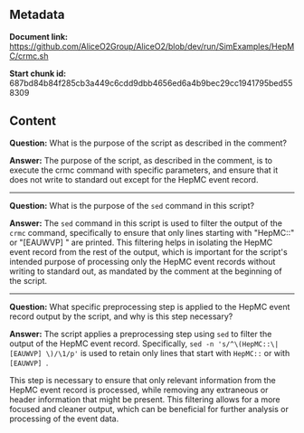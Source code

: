 ## Metadata

**Document link:** https://github.com/AliceO2Group/AliceO2/blob/dev/run/SimExamples/HepMC/crmc.sh

**Start chunk id:** 687bd84b84f285cb3a449c6cdd9dbb4656ed6a4b9bec29cc1941795bed558309

## Content

**Question:** What is the purpose of the script as described in the comment?

**Answer:** The purpose of the script, as described in the comment, is to execute the crmc command with specific parameters, and ensure that it does not write to standard out except for the HepMC event record.

---

**Question:** What is the purpose of the `sed` command in this script?

**Answer:** The `sed` command in this script is used to filter the output of the `crmc` command, specifically to ensure that only lines starting with "HepMC::" or "[EAUWVP] " are printed. This filtering helps in isolating the HepMC event record from the rest of the output, which is important for the script's intended purpose of processing only the HepMC event records without writing to standard out, as mandated by the comment at the beginning of the script.

---

**Question:** What specific preprocessing step is applied to the HepMC event record output by the script, and why is this step necessary?

**Answer:** The script applies a preprocessing step using `sed` to filter the output of the HepMC event record. Specifically, `sed -n 's/^\(HepMC::\|[EAUWVP] \)/\1/p'` is used to retain only lines that start with `HepMC::` or with `[EAUWVP] `.

This step is necessary to ensure that only relevant information from the HepMC event record is processed, while removing any extraneous or header information that might be present. This filtering allows for a more focused and cleaner output, which can be beneficial for further analysis or processing of the event data.